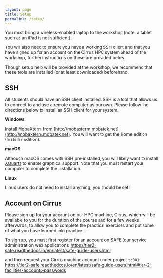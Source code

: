 ```yaml
---
layout: page
title: Setup
permalink: /setup/
---
```


You must bring a wireless-enabled laptop to the workshop (note: a tablet such as an
iPad is not sufficient).

You will also need to ensure you have a working SSH client and that you have signed 
up for an account on the Cirrus HPC system ahead of the workshop, further instructions
on these are provided below.

Though setup help will be provided at the workshop, 
we recommend that these tools are installed (or at least downloaded) beforehand.

## SSH

All students should have an SSH client installed.
SSH is a tool that allows us to connect to and use a remote computer as our own.
Please follow the directions below to install an SSH client for your system.

**Windows**

Install MobaXterm from [http://mobaxterm.mobatek.net](http://mobaxterm.mobatek.net).
You will want to get the Home edition (Installer edition).

**macOS**

Although macOS comes with SSH pre-installed, 
you will likely want to install [XQuartz](www.xquartz.org) to enable graphical support.
Note that you must restart your computer to complete the installation.

**Linux**

Linux users do not need to install anything, you should be set!

## Account on Cirrus

Please sign up for your account on our HPC machine, Cirrus, which will be available to
you for the duration of the course and for a few weeks afterwards, to allow you to
complete the practical exercises and put some of what you have learned into practice.

To sign up, you must first register for an account on SAFE (our service administration
web application): https://tier2-safe.readthedocs.io/en/latest/safe-guide-users.html

and then request your Cirrus machine account under project `tc001`: https://tier2-safe.readthedocs.io/en/latest/safe-guide-users.html#tier-2-facilities-accounts-passwords


